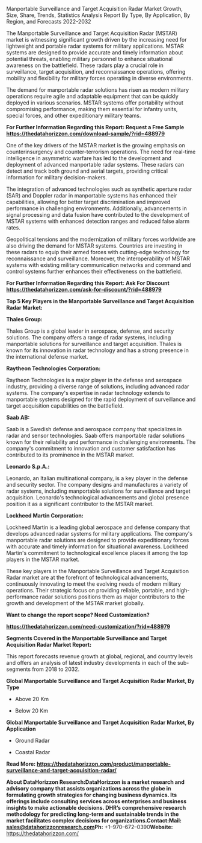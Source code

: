 Manportable Surveillance and Target Acquisition Radar Market Growth,
Size, Share, Trends, Statistics Analysis Report By Type, By Application,
By Region, and Forecasts 2022-2032

The Manportable Surveillance and Target Acquisition Radar (MSTAR) market
is witnessing significant growth driven by the increasing need for
lightweight and portable radar systems for military applications. MSTAR
systems are designed to provide accurate and timely information about
potential threats, enabling military personnel to enhance situational
awareness on the battlefield. These radars play a crucial role in
surveillance, target acquisition, and reconnaissance operations,
offering mobility and flexibility for military forces operating in
diverse environments.

The demand for manportable radar solutions has risen as modern military
operations require agile and adaptable equipment that can be quickly
deployed in various scenarios. MSTAR systems offer portability without
compromising performance, making them essential for infantry units,
special forces, and other expeditionary military teams.

**For Further Information Regarding this Report: Request a Free Sample
<https://thedatahorizzon.com/download-sample/?rid=488979>**

One of the key drivers of the MSTAR market is the growing emphasis on
counterinsurgency and counter-terrorism operations. The need for
real-time intelligence in asymmetric warfare has led to the development
and deployment of advanced manportable radar systems. These radars can
detect and track both ground and aerial targets, providing critical
information for military decision-makers.

The integration of advanced technologies such as synthetic aperture
radar (SAR) and Doppler radar in manportable systems has enhanced their
capabilities, allowing for better target discrimination and improved
performance in challenging environments. Additionally, advancements in
signal processing and data fusion have contributed to the development of
MSTAR systems with enhanced detection ranges and reduced false alarm
rates.

Geopolitical tensions and the modernization of military forces worldwide
are also driving the demand for MSTAR systems. Countries are investing
in these radars to equip their armed forces with cutting-edge technology
for reconnaissance and surveillance. Moreover, the interoperability of
MSTAR systems with existing military communication networks and command
and control systems further enhances their effectiveness on the
battlefield.

**For Further Information Regarding this Report: Ask For Discount
<https://thedatahorizzon.com/ask-for-discount/?rid=488979>**

**Top 5 Key Players in the Manportable Surveillance and Target
Acquisition Radar Market:**

**Thales Group:**

Thales Group is a global leader in aerospace, defense, and security
solutions. The company offers a range of radar systems, including
manportable solutions for surveillance and target acquisition. Thales is
known for its innovation in radar technology and has a strong presence
in the international defense market.

**Raytheon Technologies Corporation:**

Raytheon Technologies is a major player in the defense and aerospace
industry, providing a diverse range of solutions, including advanced
radar systems. The company's expertise in radar technology extends to
manportable systems designed for the rapid deployment of surveillance
and target acquisition capabilities on the battlefield.

**Saab AB:**

Saab is a Swedish defense and aerospace company that specializes in
radar and sensor technologies. Saab offers manportable radar solutions
known for their reliability and performance in challenging environments.
The company's commitment to innovation and customer satisfaction has
contributed to its prominence in the MSTAR market.

**Leonardo S.p.A.:**

Leonardo, an Italian multinational company, is a key player in the
defense and security sector. The company designs and manufactures a
variety of radar systems, including manportable solutions for
surveillance and target acquisition. Leonardo's technological
advancements and global presence position it as a significant
contributor to the MSTAR market.

**Lockheed Martin Corporation:**

Lockheed Martin is a leading global aerospace and defense company that
develops advanced radar systems for military applications. The company's
manportable radar solutions are designed to provide expeditionary forces
with accurate and timely information for situational awareness. Lockheed
Martin's commitment to technological excellence places it among the top
players in the MSTAR market.

These key players in the Manportable Surveillance and Target Acquisition
Radar market are at the forefront of technological advancements,
continuously innovating to meet the evolving needs of modern military
operations. Their strategic focus on providing reliable, portable, and
high-performance radar solutions positions them as major contributors to
the growth and development of the MSTAR market globally.

**Want to change the report scope? Need Customization?**

**<https://thedatahorizzon.com/need-customization/?rid=488979>**

**Segments Covered in the Manportable Surveillance and Target
Acquisition Radar Market Report:**

This report forecasts revenue growth at global, regional, and country
levels and offers an analysis of latest industry developments in each of
the sub-segments from 2018 to 2032.

**Global Manportable Surveillance and Target Acquisition Radar Market,
By Type**

-   Above 20 Km

-   Below 20 Km

**Global Manportable Surveillance and Target Acquisition Radar Market,
By Application**

-   Ground Radar

-   Coastal Radar

**Read More:
<https://thedatahorizzon.com/product/manportable-surveillance-and-target-acquisition-radar/>**

**About DataHorizzon Research:**DataHorizzon is a market research and
advisory company that assists organizations across the globe in
formulating growth strategies for changing business dynamics. Its
offerings include consulting services across enterprises and business
insights to make actionable decisions. DHR’s comprehensive research
methodology for predicting long-term and sustainable trends in the
market facilitates complex decisions for organizations.**Contact:Mail:**
sales@datahorizzonresearch.com**Ph:** +1–970–672–0390**Website:**
https://thedatahorizzon.com/
